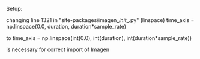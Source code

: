 Setup:

changing line 1321 in "site-packages\imagen\__init__.py" (linspace)
        time_axis = np.linspace(0.0, duration, duration*sample_rate)

to 
    time_axis = np.linspace(int(0.0), int(duration), int(duration*sample_rate))

is necessary for correct import of Imagen